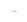 <figure>
<img
    src="logo/stackoverflow-logo.png"
    alt="Medium"
    title="Medium"
    style="display: inline-block; margin: 0 auto; max-width: 10px">
</figure>
